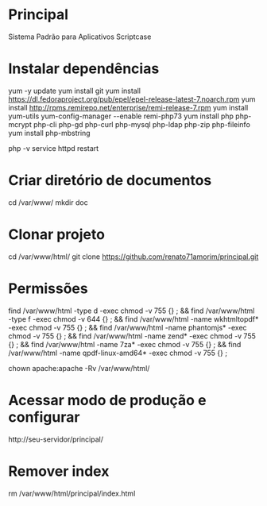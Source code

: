 # Principal
Sistema Padrão para Aplicativos Scriptcase


# Instalar dependências
yum -y update
yum install git
yum install https://dl.fedoraproject.org/pub/epel/epel-release-latest-7.noarch.rpm
yum install http://rpms.remirepo.net/enterprise/remi-release-7.rpm
yum install yum-utils
yum-config-manager --enable remi-php73
yum install php php-mcrypt php-cli php-gd php-curl php-mysql php-ldap php-zip php-fileinfo
yum install php-mbstring

php -v
service httpd restart

# Criar diretório de documentos
cd /var/www/
mkdir doc


# Clonar projeto
cd /var/www/html/
git clone https://github.com/renato71amorim/principal.git

# Permissões
find /var/www/html -type d -exec chmod -v 755 {} \; && find /var/www/html -type f -exec chmod -v 644 {} \; && find /var/www/html -name wkhtmltopdf* -exec chmod -v 755 {} \; && find /var/www/html -name phantomjs* -exec chmod -v 755 {} \; && find /var/www/html -name zend* -exec chmod -v 755 {} \; && find /var/www/html -name 7za* -exec chmod -v 755 {} \; && find /var/www/html -name qpdf-linux-amd64* -exec chmod -v 755 {} \;

chown apache:apache -Rv /var/www/html/

# Acessar modo de produção e configurar
http://seu-servidor/principal/

# Remover index

rm /var/www/html/principal/index.html



